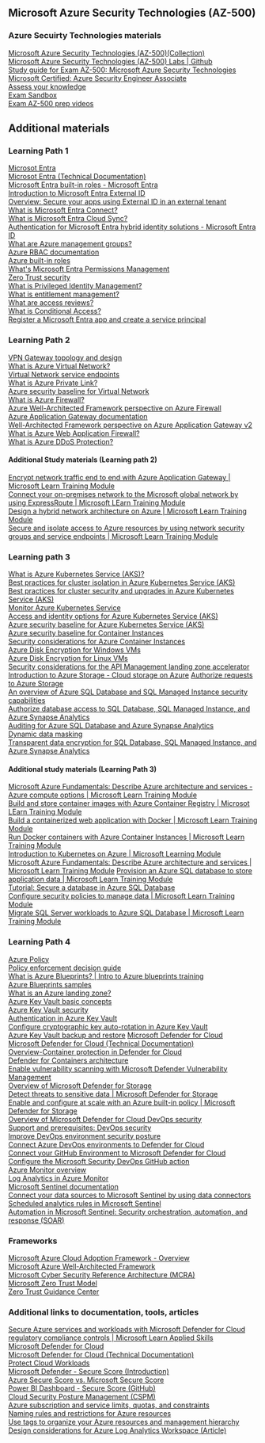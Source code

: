 ## Microsoft Azure Security Technologies (AZ-500)

### Azure Secuirty Technologies materials
[Microsoft Azure Security Technologies (AZ-500)(Collection)](https://learn.microsoft.com/collections/jk61cz6mo5g0o8?&sharingId=AZ-MVP-5002880)\
[Microsoft Azure Security Technologies (AZ-500) Labs | Github](https://microsoftlearning.github.io/AZ500-AzureSecurityTechnologies?WT.mc_id=AZ-MVP-5002880)\
[Study guide for Exam AZ-500: Microsoft Azure Security Technologies](https://learn.microsoft.com/credentials/certifications/resources/study-guides/az-500?WT.mc_id=AZ-MVP-5002880)\
[Microsoft Certified: Azure Security Engineer Associate](https://learn.microsoft.com/credentials/certifications/azure-security-engineer/?WT.mc_id=AZ-MVP-5002880%3Fsource%3Drecommendations&practice-assessment-type=certification)\
[Assess your knowledge](https://learn.microsoft.com/credentials/certifications/azure-security-engineer/practice/assessment?WT.mc_id=AZ-MVP-5002880?assessment-type=practice&assessmentId=57&practice-assessment-type=certification)\
[Exam Sandbox](https://go.microsoft.com/fwlink/?linkid=2226877)\
[Exam AZ-500 prep videos](https://learn.microsoft.com/shows/exam-readiness-zone/preparing-for-az-500-manage-identity-and-access-1-of-4/?WT.mc_id=AZ-MVP-5002880)

## Additional materials
### Learning Path 1
[Microsot Entra](https://www.microsoft.com/security/business/microsoft-entra?WT.mc_id=AZ-MVP-5002880)\
[Microsot Entra (Technical Documentation)](https://learn.microsoft.com/entra?WT.mc_id=AZ-MVP-5002880)\
[Microsoft Entra built-in roles - Microsoft Entra](https://learn.microsoft.com/entra/identity/role-based-access-control/permissions-reference?WT.mc_id=AZ-MVP-5002880)\
[Introduction to Microsoft Entra External ID](https://learn.microsoft.com/entra/external-id/external-identities-overview?WT.mc_id=AZ-MVP-5002880)\
[Overview: Secure your apps using External ID in an external tenant](https://learn.microsoft.com/entra/external-id/customers/overview-customers-ciam?WT.mc_id=AZ-MVP-5002880)\
[What is Microsoft Entra Connect?](https://learn.microsoft.com/entra/identity/hybrid/connect/whatis-azure-ad-connect?WT.mc_id=AZ-MVP-5002880)\
[What is Microsoft Entra Cloud Sync?](https://learn.microsoft.com/entra/identity/hybrid/cloud-sync/what-is-cloud-sync?WT.mc_id=AZ-MVP-5002880)\
[Authentication for Microsoft Entra hybrid identity solutions - Microsoft Entra ID](https://learn.microsoft.com/entra/identity/hybrid/connect/choose-ad-authn?WT.mc_id=AZ-MVP-5002880)\
[What are Azure management groups?](https://learn.microsoft.com/azure/governance/management-groups/overview?WT.mc_id=AZ-MVP-5002880)\
[Azure RBAC documentation](https://learn.microsoft.com/azure/role-based-access-control/?WT.mc_id=AZ-MVP-5002880)\
[Azure built-in roles](https://learn.microsoft.com/azure/role-based-access-control/built-in-roles)\
[What's Microsoft Entra Permissions Management](https://learn.microsoft.com/entra/permissions-management/overview?WT.mc_id=AZ-MVP-5002880)\
[Zero Trust security](https://learn.microsoft.com/azure/security/fundamentals/zero-trust?WT.mc_id=AZ-MVP-5002880)\
[What is Privileged Identity Management?](https://learn.microsoft.com/entra/id-governance/privileged-identity-management/pim-configure?WT.mc_id=AZ-MVP-5002880)\
[What is entitlement management?](https://learn.microsoft.com/entra/id-governance/entitlement-management-overview?WT.mc_id=AZ-MVP-5002880)\
[What are access reviews?](https://learn.microsoft.com/entra/id-governance/access-reviews-overview?WT.mc_id=AZ-MVP-5002880)\
[What is Conditional Access?](https://learn.microsoft.com/entra/identity/conditional-access/overview?WT.mc_id=AZ-MVP-5002880)\
[Register a Microsoft Entra app and create a service principal](https://learn.microsoft.com/entra/identity-platform/howto-create-service-principal-portal?WT.mc_id=AZ-MVP-5002880)
### Learning Path 2
[VPN Gateway topology and design](https://learn.microsoft.com/azure/vpn-gateway/design?WT.mc_id=AZ-MVP-5002880)\
[What is Azure Virtual Network?](https://learn.microsoft.com/azure/virtual-network/virtual-networks-overview?WT.mc_id=AZ-MVP-5002880)\
[Virtual Network service endpoints](https://learn.microsoft.com/azure/virtual-network/virtual-network-service-endpoints-overview?WT.mc_id=AZ-MVP-5002880)\
[What is Azure Private Link?](https://learn.microsoft.com/azure/private-link/private-link-overview?toc=%2Fazure%2Fvirtual-network%2Ftoc.json&WT.mc_id=AZ-MVP-5002880)\
[Azure security baseline for Virtual Network](https://learn.microsoft.com/security/benchmark/azure/baselines/virtual-network-security-baseline?toc=%2Fazure%2Fvirtual-network%2Ftoc.json%3Ftoc%3D%2Fazure%2Fvirtual-network%2Ftoc.json%3Ftoc%3D%2Fazure%2Fvirtual-network%2Ftoc.json&WT.mc_id=AZ-MVP-5002880)\
[What is Azure Firewall?](https://learn.microsoft.com/azure/firewall/overview?WT.mc_id=AZ-MVP-5002880)\
[Azure Well-Architected Framework perspective on Azure Firewall](https://learn.microsoft.com/azure/architecture/framework/services/networking/azure-firewall?toc=%2Fazure%2Ffirewall%2Ftoc.json&bc=%2Fazure%2Ffirewall%2Fbreadcrumb%2Ftoc.json&WT.mc_id=AZ-MVP-5002880)\
[Azure Application Gateway documentation](https://learn.microsoft.com/azure/application-gateway/?WT.mc_id=AZ-MVP-5002880)\
[Well-Architected Framework perspective on Azure Application Gateway v2](https://learn.microsoft.com/azure/architecture/framework/services/networking/azure-application-gateway?toc=%2Fazure%2Fapplication-gateway%2Ftoc.json&bc=%2Fazure%2Fapplication-gateway%2Fbreadcrumb%2Ftoc.json&WT.mc_id=AZ-MVP-5002880)\
[What is Azure Web Application Firewall?](https://learn.microsoft.com/azure/web-application-firewall/overview?WT.mc_id=AZ-MVP-5002880)\
[What is Azure DDoS Protection?](https://learn.microsoft.com/azure/ddos-protection/ddos-protection-overview?WT.mc_id=AZ-MVP-5002880)

#### Additional Study materials (Learning path 2)
[Encrypt network traffic end to end with Azure Application Gateway | Microsoft Learn Training Module](https://learn.microsoft.com/training/modules/end-to-end-encryption-with-app-gateway/?WT.mc_id=AZ-MVP-5002880)\
[Connect your on-premises network to the Microsoft global network by using ExpressRoute | Microsoft LEarn  Training Module](https://learn.microsoft.com/training/modules/connect-on-premises-network-with-expressroute/?WT.mc_id=AZ-MVP-5002880)\
[Design a hybrid network architecture on Azure | Microsoft Learn Training Module](https://learn.microsoft.com/training/modules/design-a-hybrid-network-architecture/?WT.mc_id=AZ-MVP-5002880)\
[Secure and isolate access to Azure resources by using network security groups and service endpoints | Microsoft Learn Training Module](https://learn.microsoft.com/training/modules/secure-and-isolate-with-nsg-and-service-endpoints/?WT.mc_id=AZ-MVP-5002880)
### Learning path 3
[What is Azure Kubernetes Service (AKS)?](https://learn.microsoft.com/azure/aks/what-is-aks?WT.mc_id=AZ-MVP-5002880)\
[Best practices for cluster isolation in Azure Kubernetes Service (AKS)](https://learn.microsoft.com/azure/aks/operator-best-practices-cluster-isolation?WT.mc_id=AZ-MVP-5002880)\
[Best practices for cluster security and upgrades in Azure Kubernetes Service (AKS)](https://learn.microsoft.com/azure/aks/operator-best-practices-cluster-security?WT.mc_id=AZ-MVP-5002880)\
[Monitor Azure Kubernetes Service](https://learn.microsoft.com/azure/aks/monitor-aks?WT.mc_id=AZ-MVP-5002880)\
[Access and identity options for Azure Kubernetes Service (AKS)](https://learn.microsoft.com/azure/aks/concepts-identity?WT.mc_id=AZ-MVP-5002880)\
[Azure security baseline for Azure Kubernetes Service (AKS)](https://learn.microsoft.com/security/benchmark/azure/baselines/container-instances-security-baseline?toc=%2Fazure%2Fcontainer-instances%2FTOC.json&WT.mc_id=AZ-MVP-5002880)\
[Azure security baseline for Container Instances](https://learn.microsoft.com/security/benchmark/azure/baselines/container-instances-security-baseline?toc=%2Fazure%2Fcontainer-instances%2FTOC.json&WT.mc_id=AZ-MVP-5002880)\
[Security considerations for Azure Container Instances](https://learn.microsoft.com/azure/container-instances/container-instances-image-security?WT.mc_id=AZ-MVP-5002880)\
[Azure Disk Encryption for Windows VMs](https://learn.microsoft.com/azure/virtual-machines/windows/disk-encryption-overview?WT.mc_id=AZ-MVP-5002880)\
[Azure Disk Encryption for Linux VMs](https://learn.microsoft.com/azure/virtual-machines/linux/disk-encryption-overview?WT.mc_id=AZ-MVP-5002880)\
[Security considerations for the API Management landing zone accelerator](https://learn.microsoft.com/azure/cloud-adoption-framework/scenarios/app-platform/api-management/security?WT.mc_id=AZ-MVP-5002880)
[Introduction to Azure Storage - Cloud storage on Azure](https://learn.microsoft.com/en-us/azure/storage/common/storage-introduction?toc=%2Fazure%2Fstorage%2Fblobs%2Ftoc.json&bc=%2Fazure%2Fstorage%2Fblobs%2Fbreadcrumb%2Ftoc.json&WT.mc_id=AZ-MVP-5002880)
[Authorize requests to Azure Storage](https://learn.microsoft.com/rest/api/storageservices/authorize-requests-to-azure-storage?WT.mc_id=AZ-MVP-5002880)\
[An overview of Azure SQL Database and SQL Managed Instance security capabilities](https://learn.microsoft.com/azure/azure-sql/database/security-overview?view=azuresql&WT.mc_id=AZ-MVP-5002880)\
[Authorize database access to SQL Database, SQL Managed Instance, and Azure Synapse Analytics](https://learn.microsoft.com/azure/azure-sql/database/logins-create-manage?view=azuresql&WT.mc_id=AZ-MVP-5002880)\
[Auditing for Azure SQL Database and Azure Synapse Analytics](https://learn.microsoft.com/azure/azure-sql/database/auditing-overview?view=azuresql&WT.mc_id=AZ-MVP-5002880)\
[Dynamic data masking](https://learn.microsoft.com/azure/azure-sql/database/dynamic-data-masking-overview?view=azuresql&WT.mc_id=AZ-MVP-5002880)\
[Transparent data encryption for SQL Database, SQL Managed Instance, and Azure Synapse Analytics](https://learn.microsoft.com/azure/azure-sql/database/transparent-data-encryption-tde-overview?view=azuresql&WT.mc_id=AZ-MVP-5002880)
#### Additional study materials (Learning Path 3)
[Microsoft Azure Fundamentals: Describe Azure architecture and services - Azure compute options | Microsoft Learn Training Module](https://learn.microsoft.com/en-us/training/paths/azure-fundamentals-describe-azure-architecture-services?WT.mc_id=AZ-MVP-5002880)\
[Build and store container images with Azure Container Registry | Microsot LEarn Training Module](https://learn.microsoft.com/en-us/training/modules/build-and-store-container-images/?WT.mc_id=AZ-MVP-5002880)\
[Build a containerized web application with Docker | Microsoft Learn Training Module](https://learn.microsoft.com/en-us/training/modules/intro-to-containers/?WT.mc_id=AZ-MVP-5002880)\
[Run Docker containers with Azure Container Instances | Microsoft Learn Training Module](https://learn.microsoft.com/en-us/training/modules/run-docker-with-azure-container-instances/?WT.mc_id=AZ-MVP-5002880)\
[Introduction to Kubernetes on Azure | Microsoft Learning Module](https://learn.microsoft.com/en-us/training/paths/intro-to-kubernetes-on-azure/?WT.mc_id=AZ-MVP-5002880)\
[Microsoft Azure Fundamentals: Describe Azure architecture and services | Microsoft Learn Training Module](https://learn.microsoft.com/en-us/training/paths/azure-fundamentals-describe-azure-architecture-services/?WT.mc_id=AZ-MVP-5002880)
[Provision an Azure SQL database to store application data | Microsoft Learn Training Module](https://learn.microsoft.com/en-us/training/modules/provision-azure-sql-db/?WT.mc_id=AZ-MVP-5002880)\
[Tutorial: Secure a database in Azure SQL Database](https://learn.microsoft.com/azure/azure-sql/database/secure-database-tutorial?view=azuresql&WT.mc_id=AZ-MVP-5002880)\
[Configure security policies to manage data | Microsoft Learn Training Module](https://learn.microsoft.com/en-us/training/modules/configure-security-policies-to-manage-data/?WT.mc_id=AZ-MVP-5002880)\
[Migrate SQL Server workloads to Azure SQL Database | Microsoft Learn Training Module](https://learn.microsoft.com/en-us/training/modules/migrate-sql-workloads-azure-sql-databases/?WT.mc_id=AZ-MVP-5002880)
### Learning Path 4
[Azure Policy](https://learn.microsoft.com/azure/governance/policy/overview?WT.mc_id=AZ-MVP-5002880)\
[Policy enforcement decision guide](https://learn.microsoft.com/azure/cloud-adoption-framework/decision-guides/policy-enforcement?WT.mc_id=AZ-MVP-5002880)\
[What is Azure Blueprints? | Intro to Azure blueprints training](https://learn.microsoft.com/training/modules/intro-to-azure-blueprints/2-what-is-azure-blueprints?WT.mc_id=AZ-MVP-5002880)\
[Azure Blueprints samples](https://learn.microsoft.com/azure/governance/blueprints/samples?WT.mc_id=AZ-MVP-5002880)\
[What is an Azure landing zone?](https://learn.microsoft.com/azure/cloud-adoption-framework/ready/landing-zone/?WT.mc_id=AZ-MVP-5002880)\
[Azure Key Vault basic concepts](https://learn.microsoft.com/azure/key-vault/general/basic-concepts?WT.mc_id=AZ-MVP-5002880)\
[Azure Key Vault security](https://learn.microsoft.com/azure/key-vault/general/security-features?WT.mc_id=AZ-MVP-5002880)\
[Authentication in Azure Key Vault](https://learn.microsoft.com/azure/key-vault/general/authentication?WT.mc_id=AZ-MVP-5002880)\
[Configure cryptographic key auto-rotation in Azure Key Vault](https://learn.microsoft.com/azure/key-vault/keys/how-to-configure-key-rotation?WT.mc_id=AZ-MVP-5002880)\
[Azure Key Vault backup and restore](https://learn.microsoft.com/azure/key-vault/general/backup?WT.mc_id=AZ-MVP-5002880)
[Microsoft Defender for Cloud](https://www.microsoft.com/security/business/cloud-security/microsoft-defender-cloud?WT.mc_id=AZ-MVP-5002880)\
[Microsoft Defender for Cloud (Technical Documentation)](https://learn.microsoft.com/azure/defender-for-cloud/defender-for-cloud-introduction?WT.mc_id=AZ-MVP-5002880)\
[Overview-Container protection in Defender for Cloud](https://learn.microsoft.com/azure/defender-for-cloud/defender-for-containers-introduction?WT.mc_id=AZ-MVP-5002880)\
[Defender for Containers architecture](https://learn.microsoft.com/azure/defender-for-cloud/defender-for-containers-architecture?WT.mc_id=AZ-MVP-5002880)\
[Enable vulnerability scanning with Microsoft Defender Vulnerability Management](https://learn.microsoft.com/azure/defender-for-cloud/deploy-vulnerability-assessment-defender-vulnerability-management?WT.mc_id=AZ-MVP-5002880)\
[Overview of Microsoft Defender for Storage](https://learn.microsoft.com/azure/defender-for-cloud/defender-for-storage-introduction?WT.mc_id=AZ-MVP-5002880)\
[Detect threats to sensitive data | Microsoft Defender for Storage](https://learn.microsoft.com/azure/defender-for-cloud/defender-for-storage-data-sensitivity?WT.mc_id=AZ-MVP-5002880)\
[Enable and configure at scale with an Azure built-in policy | Microsoft Defender for Storage](https://learn.microsoft.com/azure/defender-for-cloud/defender-for-storage-policy-enablement?WT.mc_id=AZ-MVP-5002880)\
[Overview of Microsoft Defender for Cloud DevOps security](https://learn.microsoft.com/azure/defender-for-cloud/defender-for-devops-introduction?WT.mc_id=AZ-MVP-5002880)\
[Support and prerequisites: DevOps security](https://learn.microsoft.com/azure/defender-for-cloud/devops-support?WT.mc_id=AZ-MVP-5002880)\
[Improve DevOps environment security posture](https://learn.microsoft.com/azure/defender-for-cloud/concept-devops-environment-posture-management-overview?WT.mc_id=AZ-MVP-5002880)\
[Connect Azure DevOps environments to Defender for Cloud](https://learn.microsoft.com/en-us/azure/defender-for-cloud/quickstart-onboard-devops)\
[Connect your GitHub Environment to Microsoft Defender for Cloud](https://learn.microsoft.com/azure/defender-for-cloud/quickstart-onboard-github?WT.mc_id=AZ-MVP-5002880)\
[Configure the Microsoft Security DevOps GitHub action](https://learn.microsoft.com/azure/defender-for-cloud/github-action?WT.mc_id=AZ-MVP-5002880)\
[Azure Monitor overview](https://learn.microsoft.com/azure/azure-monitor/overview?WT.mc_id=AZ-MVP-5002880)\
[Log Analytics in Azure Monitor](https://learn.microsoft.com/azure/azure-monitor/logs/log-analytics-overview?WT.mc_id=AZ-MVP-5002880)\
[Microsoft Sentinel documentation](https://learn.microsoft.com/azure/sentinel/?WT.mc_id=AZ-MVP-5002880)\
[Connect your data sources to Microsoft Sentinel by using data connectors](https://learn.microsoft.com/azure/sentinel/configure-data-connector?WT.mc_id=AZ-MVP-5002880)\
[Scheduled analytics rules in Microsoft Sentinel](https://learn.microsoft.com/azure/sentinel/scheduled-rules-overview?WT.mc_id=AZ-MVP-5002880)\
[Automation in Microsoft Sentinel: Security orchestration, automation, and response (SOAR)](https://learn.microsoft.com/azure/sentinel/automation/automation?WT.mc_id=AZ-MVP-5002880)

### Frameworks
[Microsoft Azure Cloud Adoption Framework - Overview](https://docs.microsoft.com/azure/cloud-adoption-framework/overview?WT.mc_id=AZ-MVP-5002880)\
[Microsoft Azure Well-Architected Framework](https://learn.microsoft.com/azure/well-architected/?WT.mc_id=AZ-MVP-5002880)\
[Microsoft Cyber Security Reference Architecture (MCRA)](https://learn.microsoft.com/security/adoption/mcra?WT.mc_id=AZ-MVP-5002880)\
[Microsoft Zero Trust Model](https://www.microsoft.com/security/business/zero-trust?WT.mc_id=AZ-MVP-5002880)\
[Zero Trust Guidance Center](https://learn.microsoft.com/security/zero-trust/zero-trust-overview?WT.mc_id=AZ-MVP-5002880)

### Additional links to documentation, tools, articles
[Secure Azure services and workloads with Microsoft Defender for Cloud regulatory compliance controls | Microsoft Learn Applied Skills](https://learn.microsoft.com/en-us/training/paths/secure-azure-services-workloads-defender-cloud/?WT.mc_id=AZ-MVP-5002880)\
[Microsoft Defender for Cloud](https://www.microsoft.com/security/business/cloud-security/microsoft-defender-cloud?WT.mc_id=AZ-MVP-5002880)\
[Microsoft Defender for Cloud (Technical Documentation)](https://learn.microsoft.com/azure/defender-for-cloud/defender-for-cloud-introduction?WT.mc_id=AZ-MVP-5002880)\
[Protect Cloud Workloads](https://learn.microsoft.com/azure/defender-for-cloud/defender-for-cloud-introduction?WT.mc_id=AZ-MVP-5002880#protect-cloud-workloads)\
[Microsoft Defender - Secure Score (Introduction)](https://learn.microsoft.com/azure/defender-for-cloud/secure-score-security-controls?WT.mc_id=AZ-MVP-5002880#introduction-to-secure-score)\
[Azure Secure Score vs. Microsoft Secure Score](https://techcommunity.microsoft.com/t5/microsoft-defender-for-cloud/azure-secure-score-vs-microsoft-secure-score/ba-p/2459684?WT.mc_id=AZ-MVP-5002880)\
[Power BI Dashboard - Secure Score (GitHub)](https://github.com/Azure/Azure-Security-Center/tree/master/Secure%20Score?WT.mc_id=AZ-MVP-5002880)\
[Cloud Security Posture Management (CSPM)](https://learn.microsoft.com/azure/defender-for-cloud/concept-cloud-security-posture-management?WT.mc_id=AZ-MVP-5002880)\
[Azure subscription and service limits, quotas, and constraints](https://learn.microsoft.com/azure/azure-resource-manager/management/azure-subscription-service-limits?WT.mc_id=AZ-MVP-5002880)\
[Naming rules and restrictions for Azure resources](https://learn.microsoft.com/azure/azure-resource-manager/management/resource-name-rules?WT.mc_id=AZ-MVP-5002880)\
[Use tags to organize your Azure resources and management hierarchy](https://learn.microsoft.com/azure/azure-resource-manager/management/tag-resources?WT.mc_id=AZ-MVP-5002880)\
[Design considerations for Azure Log Analytics Workspace (Article)](https://www.ituziast.com/index.php/2022/01/23/design-considerations-for-azure-log-analytics-workspace)